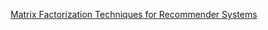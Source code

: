 [Matrix Factorization Techniques for Recommender Systems](http://www2.research.att.com/~volinsky/papers/ieeecomputer.pdf)
